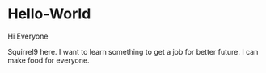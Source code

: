 # Hello-World

Hi Everyone

Squirrel9 here. I want to learn something to get a job for better future.
I can make food for everyone.
